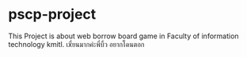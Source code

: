 # pscp-project

This Project is about web borrow board game in Faculty of information technology kmitl.
เxี่ยนมากค่ะพี่บิ้ว อยากโดนตอก
